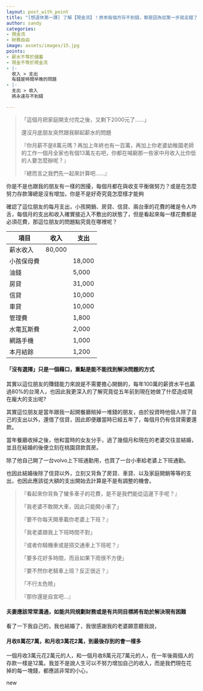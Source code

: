 ```yaml
---
layout: post_with_point
title: "[想退休第一課] 了解【現金流】！原來每個月存不到錢，都是因為從第一步就走錯了！"
author: sandy
categories:
- 現金流
- 財務自由
image: assets/images/15.jpg
points:
- 薪水不等於儲蓄
- 現金不等於現金流
- |-
  收入 > 支出
  有錢是時間早晚的問題
- |-
  支出 > 收入
  將永遠存不到錢

---
```

> 「這個月把家庭開支付完之後，又剩下2000元了......」
>
> 還沒月底朋友突然跟我聊起薪水的問題
>
> 『你月薪不是8萬元嗎？再加上年終也有一百萬，再加上你老婆幼稚園老師的工作一個月全家也有個13萬左右吧，你都在喊窮那一些家中月收入比你低的人要怎麼辦呢？』
>
> 『總而言之我們先一起來計算吧......』

你是不是也跟我的朋友有一樣的困擾，每個月都在與收支平衡做努力？或是在怎麼努力存款簿總是沒有增加，你是不是好奇究竟怎麼樣才能夠

確認了這位朋友的每月支出，小孩開銷、房貸、信貸、兩台車的花費的確是令人咋舌，每個月的支出和收入確實接近入不敷出的狀態了，但是看起來每一樣花費都是必須花費，那這位朋友的問題點究竟在哪裡呢？

| 項目       | 收入   | 支出   |
|------------|--------|--------|
| 薪水收入   | 80,000 |        |
| 小孩保母費 |        | 18,000 |
| 油錢       |        | 5,000  |
| 房貸       |        | 31,000 |
| 信貸       |        | 10,000 |
| 車貸       |        | 10,000 |
| 管理費     |        | 1,800  |
| 水電瓦斯費 |        | 2,000  |
| 網路手機   |        | 1,000  |
| 本月結餘     |        | 1,200  |

#### 「沒有選擇」只是一個藉口，重點是能不能找到解決問題的方式

其實以這位朋友的賺錢能力來說是不需要擔心開銷的，每年100萬的薪資水平也贏過80%的台灣人，也因此我更深入的了解究竟從五年前到現在她做了什麼造成現在龐大的支出呢?

其實這位朋友是當年跟我一起開餐廳賠掉一堆錢的朋友，由於投資時他個人除了自己的支出以外，還借了信貸，因此即便離當時已經五年了，每個月仍有信貸需要還款。

當年餐廳收掉之後，他和當時的女友分手，過了幾個月和現在的老婆交往並結婚，並且在結婚的後便立刻在桃園貸款買房。

除了他自己開了一台volvo上下班通勤用，也買了一台小車給老婆上下班通勤。

也因此結婚後除了信貸以外，立刻又背負了房貸、車貸、以及家庭開銷等等的支出，也因此應該從大額的支出開始去計算是不是有調整的機會。

> 『看起來你背負了蠻多車子的花費，是不是我們能從這邊下手呢？』
>
> 「我老婆不敢開大車，因此只能開小車了」
>
> 『要不你每天開車載你老婆上下班？』
>
> 「我老婆跟我上下班時間不對」
>
> 『或者你騎機車或是搭交通車上下班呢？』
>
> 「要多花好多時間，而且如果下雨很不方便」
>
> 『要不然你老騎車上班？反正很近？』
>
> 「不行太危險」
>
> 『那你還是自宮吧...』

#### 夫妻應該常常溝通，如能共同規劃財務或是有共同目標將有助於解決現有困難

看了一下我自己的，我也結婚了，我很感謝我的老婆願意聽我說，

#### 月收8萬花7萬，和月收3萬花2萬，到最後存到的會一樣多

一個月收3萬元花2萬元的人，和一個月收8萬元花7萬元的人，在一年後兩個人的存款一樣是12萬。我並不是說人生可以不努力增加自己的收入，而是我們現在花掉的每一塊錢，都應該非常的小心，

<div class="info">new</div>